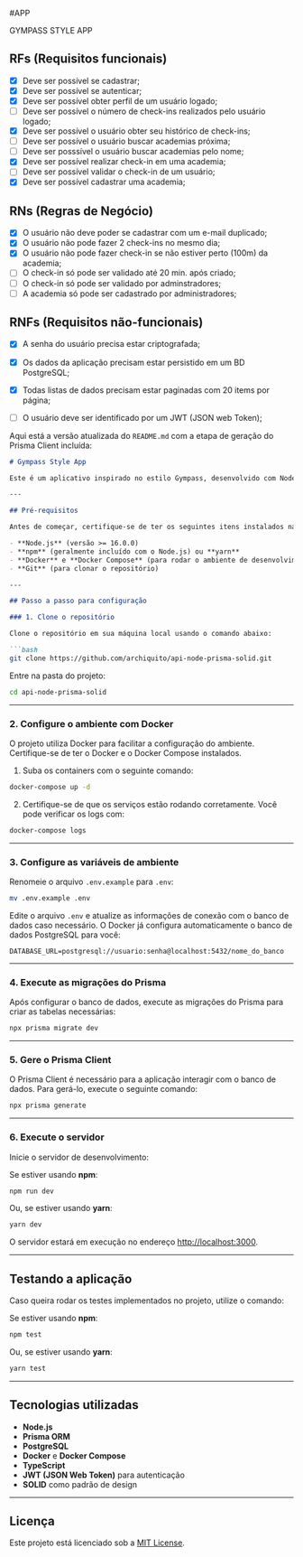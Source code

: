 #APP

GYMPASS STYLE APP

## RFs (Requisitos funcionais)

- [x] Deve ser possível se cadastrar;
- [x] Deve ser possível se autenticar;
- [x] Deve ser possível obter perfil de um usuário logado;
- [ ] Deve ser possível o número de check-ins realizados pelo usuário logado;
- [x] Deve ser possível o usuário obter seu histórico de check-ins;
- [ ] Deve ser possível o usuário buscar academias próxima;
- [ ] Deve ser posssível o usuário buscar academias pelo nome;
- [x] Deve ser possível realizar check-in em uma academia;
- [ ] Deve ser possível validar o check-in de um usuário;
- [x] Deve ser possível cadastrar uma academia;

## RNs (Regras de Negócio)

- [x] O usuário não deve poder se cadastrar com um e-mail duplicado;
- [x] O usuário não pode fazer 2 check-ins no mesmo dia;
- [x] O usuário não pode fazer check-in se não estiver perto (100m) da academia;
- [ ] O check-in só pode ser validado até 20 min. após criado;
- [ ] O check-in só pode ser validado por adminstradores;
- [ ] A academia só pode ser cadastrado por administradores;

## RNFs (Requisitos não-funcionais)

- [x] A senha do usuário precisa estar criptografada;
- [x] Os dados da aplicação precisam estar persistido em um BD PostgreSQL;
- [x] Todas listas de dados precisam estar paginadas com 20 items por página;
- [ ] O usuário deve ser identificado por um JWT (JSON web Token);


Aqui está a versão atualizada do `README.md` com a etapa de geração do Prisma Client incluída:

```markdown
# Gympass Style App

Este é um aplicativo inspirado no estilo Gympass, desenvolvido com Node.js, Prisma e o modelo de design SOLID. Abaixo estão as instruções para configurar e executar o projeto na sua máquina local.

---

## Pré-requisitos

Antes de começar, certifique-se de ter os seguintes itens instalados na sua máquina:

- **Node.js** (versão >= 16.0.0)
- **npm** (geralmente incluído com o Node.js) ou **yarn**
- **Docker** e **Docker Compose** (para rodar o ambiente de desenvolvimento)
- **Git** (para clonar o repositório)

---

## Passo a passo para configuração

### 1. Clone o repositório

Clone o repositório em sua máquina local usando o comando abaixo:

```bash
git clone https://github.com/archiquito/api-node-prisma-solid.git
```

Entre na pasta do projeto:

```bash
cd api-node-prisma-solid
```

---

### 2. Configure o ambiente com Docker

O projeto utiliza Docker para facilitar a configuração do ambiente. Certifique-se de ter o Docker e o Docker Compose instalados.

1. Suba os containers com o seguinte comando:

```bash
docker-compose up -d
```

2. Certifique-se de que os serviços estão rodando corretamente. Você pode verificar os logs com:

```bash
docker-compose logs
```

---

### 3. Configure as variáveis de ambiente

Renomeie o arquivo `.env.example` para `.env`:

```bash
mv .env.example .env
```

Edite o arquivo `.env` e atualize as informações de conexão com o banco de dados caso necessário. O Docker já configura automaticamente o banco de dados PostgreSQL para você:

```env
DATABASE_URL=postgresql://usuario:senha@localhost:5432/nome_do_banco
```

---

### 4. Execute as migrações do Prisma

Após configurar o banco de dados, execute as migrações do Prisma para criar as tabelas necessárias:

```bash
npx prisma migrate dev
```

---

### 5. Gere o Prisma Client

O Prisma Client é necessário para a aplicação interagir com o banco de dados. Para gerá-lo, execute o seguinte comando:

```bash
npx prisma generate
```

---

### 6. Execute o servidor

Inicie o servidor de desenvolvimento:

Se estiver usando **npm**:

```bash
npm run dev
```

Ou, se estiver usando **yarn**:

```bash
yarn dev
```

O servidor estará em execução no endereço [http://localhost:3000](http://localhost:3000).

---

## Testando a aplicação

Caso queira rodar os testes implementados no projeto, utilize o comando:

Se estiver usando **npm**:

```bash
npm test
```

Ou, se estiver usando **yarn**:

```bash
yarn test
```

---

## Tecnologias utilizadas

- **Node.js**
- **Prisma ORM**
- **PostgreSQL**
- **Docker** e **Docker Compose**
- **TypeScript**
- **JWT (JSON Web Token)** para autenticação
- **SOLID** como padrão de design

---

## Licença

Este projeto está licenciado sob a [MIT License](LICENSE).

```